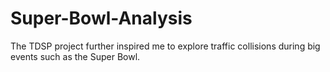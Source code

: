 # Super-Bowl-Analysis
The TDSP project further inspired me to explore traffic collisions during big events such as the Super Bowl. 

